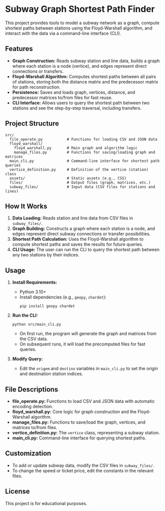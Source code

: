 # Subway Graph Shortest Path Finder

This project provides tools to model a subway network as a graph, compute shortest paths between stations using the Floyd-Warshall algorithm, and interact with the data via a command-line interface (CLI).

## Features

- **Graph Construction:** Reads subway station and line data, builds a graph where each station is a node (vertice), and edges represent direct connections or transfers.
- **Floyd-Warshall Algorithm:** Computes shortest paths between all pairs of stations, storing both the distance matrix and the predecessor matrix for path reconstruction.
- **Persistence:** Saves and loads graph, vertices, distance, and predecessor matrices to/from files for fast reuse.
- **CLI Interface:** Allows users to query the shortest path between two stations and see the step-by-step traversal, including transfers.

## Project Structure

```
src/
  file_operate.py           # Functions for loading CSV and JSON data
  floyd_warshall/
    floyd_warshall.py       # Main graph and algorithm logic
    manage_files.py         # Functions for saving/loading graph and matrices
  main_cli.py               # Command-line interface for shortest path queries
  vertice_definition.py     # Definition of the vertice (station) class
  assets/                   # Static assets (e.g., CSS)
  files/                    # Output files (graph, matrices, etc.)
  subway_files/             # Input data (CSV files for stations and lines)
```

## How It Works

1. **Data Loading:** Reads station and line data from CSV files in `subway_files/`.
2. **Graph Building:** Constructs a graph where each station is a node, and edges represent direct subway connections or transfer possibilities.
3. **Shortest Path Calculation:** Uses the Floyd-Warshall algorithm to compute shortest paths and saves the results for future queries.
4. **CLI Usage:** The user can run the CLI to query the shortest path between any two stations by their indices.

## Usage

1. **Install Requirements:**
   - Python 3.10+
   - Install dependencies (e.g., `geopy`, `chardet`):
     ```
     pip install geopy chardet
     ```

2. **Run the CLI:**
   ```
   python src/main_cli.py
   ```
   - On first run, the program will generate the graph and matrices from the CSV data.
   - On subsequent runs, it will load the precomputed files for fast queries.

3. **Modify Query:**
   - Edit the `origem` and `destino` variables in `main_cli.py` to set the origin and destination station indices.

## File Descriptions

- **file_operate.py:** Functions to load CSV and JSON data with automatic encoding detection.
- **floyd_warshall.py:** Core logic for graph construction and the Floyd-Warshall algorithm.
- **manage_files.py:** Functions to save/load the graph, vertices, and matrices to/from files.
- **vertice_definition.py:** The `vertice` class, representing a subway station.
- **main_cli.py:** Command-line interface for querying shortest paths.

## Customization

- To add or update subway data, modify the CSV files in `subway_files/`.
- To change the speed or ticket price, edit the constants in the relevant files.

## License

This project is for educational purposes.
